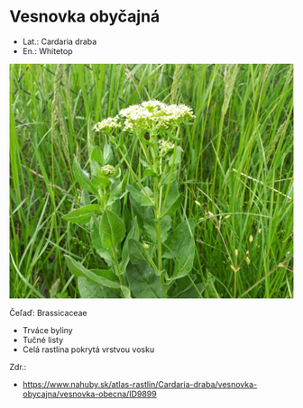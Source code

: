 # Vesnovka obyčajná
- Lat.: Cardaria draba
- En.: Whitetop

![Vesnovka obyčajná](./whitetop.jpg "Vesnovka obyčajná")

Čeľaď: Brassicaceae

- Trváce byliny
- Tučné listy
- Celá rastlina pokrytá vrstvou vosku

Zdr.:
- https://www.nahuby.sk/atlas-rastlin/Cardaria-draba/vesnovka-obycajna/vesnovka-obecna/ID9899